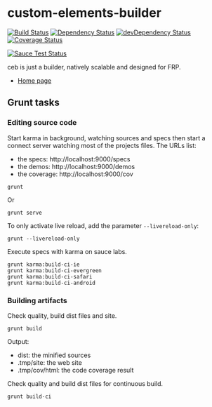 # custom-elements-builder

[![Build Status](https://travis-ci.org/tmorin/custom-elements-builder.svg)](https://travis-ci.org/tmorin/custom-elements-builder)
[![Dependency Status](https://david-dm.org/tmorin/custom-elements-builder.png)](https://david-dm.org/tmorin/custom-elements-builder)
[![devDependency Status](https://david-dm.org/tmorin/custom-elements-builder/dev-status.png)](https://david-dm.org/tmorin/custom-elements-builder#info=devDependencies)
[![Coverage Status](https://coveralls.io/repos/tmorin/custom-elements-builder/badge.svg)](https://coveralls.io/r/tmorin/custom-elements-builder)

[![Sauce Test Status](https://saucelabs.com/browser-matrix/customelementbuilder.svg)](https://saucelabs.com/u/customelementbuilder)

ceb is just a builder, natively scalable and designed for FRP.

- [Home page](http://tmorin.github.io/custom-elements-builder/)

## Grunt tasks

### Editing source code

Start karma in background, watching sources and specs then
start a connect server watching most of the projects files.
The URLs list:
- the specs: http://localhost:9000/specs
- the demos: http://localhost:9000/demos
- the coverage: http://localhost:9000/cov
```shell
grunt
```
Or
```shell
grunt serve
```
To only activate live reload, add the parameter `--livereload-only`:
```shell
grunt --livereload-only
```

Execute specs with karma on sauce labs.
```shell
grunt karma:build-ci-ie
grunt karma:build-ci-evergreen
grunt karma:build-ci-safari
grunt karma:build-ci-android
```

### Building artifacts

Check quality, build dist files and site.
```shell
grunt build
```
Output:
- dist: the minified sources
- .tmp/site: the web site
- .tmp/cov/html: the code coverage result

Check quality and build dist files for continuous build.
```shell
grunt build-ci
```
